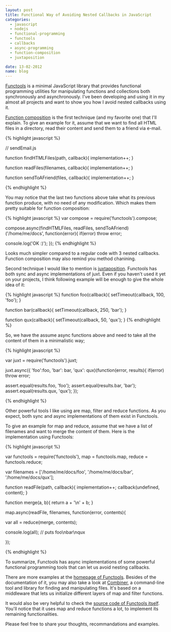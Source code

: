 ```yaml
---
layout: post
title: Functional Way of Avoiding Nested Callbacks in JavaScript
categories:
  - javascript
  - nodejs
  - functional-programming
  - functools
  - callbacks
  - async-programming
  - function-composition
  - juxtaposition

date: 13-02-2012
name: blog
---
```

[Functools](http://github.com/azer/functools) is a minimal JavaScript library
that provides functional programming utilities for manipulating functions and
collections both synchronously and asynchronously. I've been developing and
using it in my almost all projects and want to show you how I avoid nested
callbacks using it. 

[Function
composition](http://en.wikipedia.org/wiki/Function_composition_%28computer_science%29)
is the first technique (and my favorite one) that I'll explain. To give an
example for it, assume that we want to find all HTML files in a directory, read
their content and send them to a friend via e-mail.

{% highlight javascript %}

// sendEmail.js

function findHTMLFiles(path, callback){
  implementation++;
}

function readFiles(filenames, callback){
  implementation++;
}

function sendToAFriend(files, callback){
  implementation++;
}

{% endhighlight %}

You may notice that the last two functions above take what its previous
function produce, with no need of any modification. Which makes them pretty
suitable for function composition:

{% highlight javascript %}
var compose = require('functools').compose;

compose.async(findHTMLFiles, readFiles, sendToAFriend)('/home/me/docs', function(error){
  if(error) throw error;

  console.log('OK :)');
});
{% endhighlight %}

Looks much simpler compared to a regular code with 3 nested callbacks. Function
composition may also remind you method chanining.

Second technique I would like to mention is
[juxtaposition](http://clojuredocs.org/clojure_core/clojure.core/juxt).
Functools has both sync and async implementations of juxt. Even if you haven't
used it yet on your projects, I think following example will be enough to give
the whole idea of it:

{% highlight javascript %}
function foo(callback){
  setTimeout(callback, 100, 'foo');
}

function bar(callback){
  setTimeout(callback, 250, 'bar');
}

function qux(callback){
  setTimeout(callback, 50, 'qux');
}
{% endhighlight %}

So, we have the assume async functions above and need to take all the content of them in a minimalistic way;

{% highlight javascript %}

var juxt = require('functools').juxt;

juxt.async({ 'foo':foo, 'bar': bar, 'qux': qux)(function(error, results){
  if(error) throw error;

  assert.equal(results.foo, 'foo');
  assert.equal(results.bar, 'bar');
  assert.equal(results.qux, 'qux');
});

{% endhighlight %}

Other powerful tools I like using are map, filter and reduce functions. As you
expect, both sync and async implementations of them exist in Functools. 

To give an example for map and reduce, assume that we have a list of filenames
and want to merge the content of them. Here is the implementation using
Functools:

{% highlight javascript %}

var functools = require('functools'),
    map = functools.map,
    reduce = functools.reduce;

var filenames = ['/home/me/docs/foo', '/home/me/docs/bar', '/home/me/docs/qux'];

function readFile(path, callback){
  implementation++;
  callback(undefined, content);
}

function merge(a, b){
  return a + '\n' + b;
}

map.async(readFile, filenames, function(error, contents){

  var all = reduce(merge, contents);
  
  console.log(all); // puts foo\nbar\nqux

});

{% endhighlight %}

To summarize, Functools has async implementations of some powerful functional
programming tools that can let us avoid nesting callbacks. 

There are more examples at the [homepage of
Functools](http://github.com/azer/functools). Besides of the documentation of
it, you may also take a look at
[Combiner](https://github.com/azer/combiner/blob/master/lib/combiner.js), a
command-line tool and library for finding and manipulating files. It's based on
a middleware that lets us initialize different layers of map and filter
functions.

It would also be very helpful to check the [source code of Functools
itself](https://github.com/azer/functools/blob/master/lib/functools.js).
You'll notice that it uses map and reduce functions a lot, to implement its
remaining functionalities.

Please feel free to share your thoughts, recommandations and examples.
